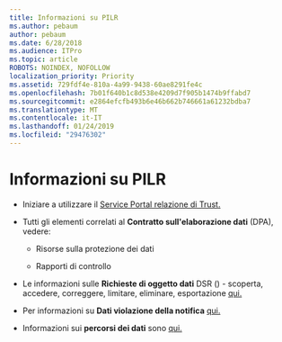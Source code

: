 ```yaml
---
title: Informazioni su PILR
ms.author: pebaum
author: pebaum
ms.date: 6/28/2018
ms.audience: ITPro
ms.topic: article
ROBOTS: NOINDEX, NOFOLLOW
localization_priority: Priority
ms.assetid: 729fdf4e-810a-4a99-9438-60ae8291fe4c
ms.openlocfilehash: 7b01f640b1c8d538e4209d7f905b1474b9ffabd7
ms.sourcegitcommit: e2864efcfb493b6e46b662b746661a61232bdba7
ms.translationtype: MT
ms.contentlocale: it-IT
ms.lasthandoff: 01/24/2019
ms.locfileid: "29476302"
---
```

# <a name="information-about-gdpr"></a>Informazioni su PILR

- Iniziare a utilizzare il [Service Portal relazione di Trust.](https://servicetrust.microsoft.com/ViewPage/GDPRGetStarted)
    
- Tutti gli elementi correlati al **Contratto sull'elaborazione dati** (DPA), vedere: 
    
  - Risorse sulla protezione dei dati
    
  - Rapporti di controllo
    
- Le informazioni sulle **Richieste di oggetto dati** DSR () - scoperta, accedere, correggere, limitare, eliminare, esportazione [qui.](https://docs.microsoft.com/en-us/microsoft-365/compliance/gdpr-dsr-office365)
    
- Per informazioni su **Dati violazione della notifica** [qui.](https://servicetrust.microsoft.com/ViewPage/GDPRBreach)
    
- Informazioni sui **percorsi dei dati** sono [qui.](https://products.office.com/en-us/where-is-your-data-located?ms.officeurl=datamaps&amp;geo=All#All)
    

